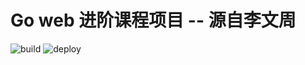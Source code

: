 # Go web 进阶课程项目 -- 源自李文周
![build](https://github.com/StudentCWZ/bluebell/build/badge.svg)
![deploy](https://github.com/StudentCWZ/bluebell/deploy/badge.svg)
